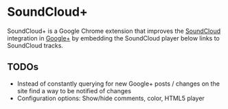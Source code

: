 SoundCloud+
===========

SoundCloud+ is a Google Chrome extension that improves the
[SoundCloud](http://soundcloud.com/) integration in [Google+](https://plus.google.com/)
by embedding the SoundCloud player below links to SoundCloud tracks.

TODOs
-----

* Instead of constantly querying for new Google+ posts / changes on the site find a way to be notified of changes
* Configuration options: Show/hide comments, color, HTML5 player
